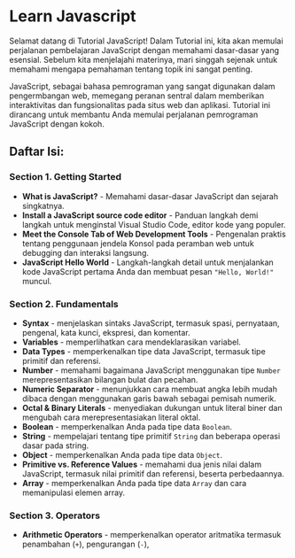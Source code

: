 # Learn Javascript

Selamat datang di Tutorial JavaScript! Dalam Tutorial ini, kita akan memulai perjalanan pembelajaran JavaScript dengan memahami dasar-dasar yang esensial. Sebelum kita menjelajahi materinya, mari singgah sejenak untuk memahami mengapa pemahaman tentang topik ini sangat penting.

JavaScript, sebagai bahasa pemrograman yang sangat digunakan dalam pengermbangan web, memegang peranan sentral dalam memberikan interaktivitas dan fungsionalitas pada situs web dan aplikasi. Tutorial ini dirancang untuk membantu Anda memulai perjalanan pemrograman JavaScript dengan kokoh.

## Daftar Isi:

### Section 1. Getting Started

- **What is JavaScript?** - Memahami dasar-dasar JavaScript dan sejarah singkatnya.
- **Install a JavaScript source code editor** - Panduan langkah demi langkah untuk menginstal Visual Studio Code, editor kode yang populer.
- **Meet the Console Tab of Web Development Tools** - Pengenalan praktis tentang penggunaan jendela Konsol pada peramban web untuk debugging dan interaksi langsung.
- **JavaScript Hello World** - Langkah-langkah detail untuk menjalankan kode JavaScript pertama Anda dan membuat pesan `"Hello, World!"` muncul.

### Section 2. Fundamentals

- **Syntax** - menjelaskan sintaks JavaScript, termasuk spasi, pernyataan, pengenal, kata kunci, ekspresi, dan komentar.
- **Variables** - memperlihatkan cara mendeklarasikan variabel.
- **Data Types** - memperkenalkan tipe data JavaScript, termasuk tipe primitif dan referensi.
- **Number** - memahami bagaimana JavaScript menggunakan tipe `Number` merepresentasikan bilangan bulat dan pecahan.
- **Numeric Separator** - menunjukkan cara membuat angka lebih mudah dibaca dengan menggunakan garis bawah sebagai pemisah numerik.
- **Octal & Binary Literals** - menyediakan dukungan untuk literal biner dan mengubah cara merepresentasiakan literal oktal.
- **Boolean** - memperkenalkan Anda pada tipe data `Boolean`.
- **String** - mempelajari tentang tipe primitif `String` dan beberapa operasi dasar pada string.
- **Object** - memperkenalkan Anda pada tipe data `Object`.
- **Primitive vs. Reference Values** - memahami dua jenis nilai dalam JavaScript, termasuk nilai primitif dan referensi, beserta perbedaannya.
- **Array** - memperkenalkan Anda pada tipe data `Array` dan cara memanipulasi elemen array.

### Section 3. Operators

- **Arithmetic Operators** - memperkenalkan operator aritmatika termasuk penambahan (`+`), pengurangan (`-`),